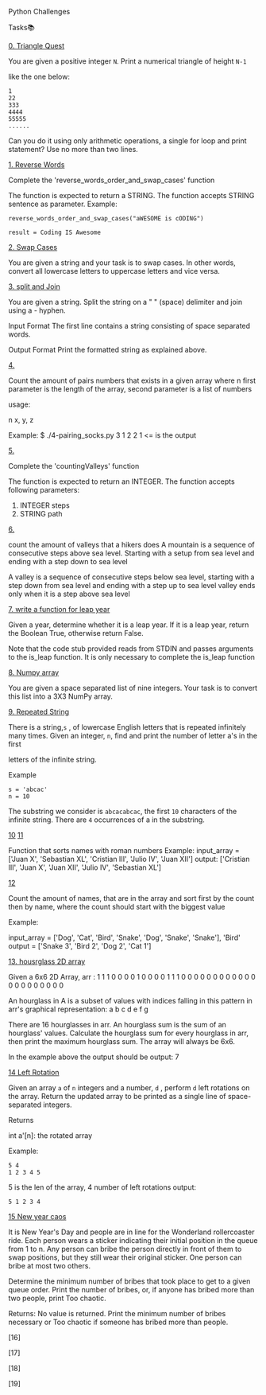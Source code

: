  Python Challenges

Tasks:books:

[0. Triangle Quest](https://github.com/erikaosgue/python_challenges/blob/master/0-triangle_quest.py)

You are given a positive integer `N`. Print a numerical triangle of height `N-1`

like the one below:

    1
    22
    333
    4444
    55555
    ......

Can you do it using only arithmetic operations, a single for loop and print statement?
Use no more than two lines. 

[1. Reverse Words](https://github.com/erikaosgue/python_challenges/blob/master/1-reverse_words_and_swap_cases.py)
 
Complete the 'reverse_words_order_and_swap_cases' function

The function is expected to return a STRING.
The function accepts STRING sentence as parameter.
Example:
    
    reverse_words_order_and_swap_cases("aWESOME is cODING")
    
    result = Coding IS Awesome


[2. Swap Cases](https://github.com/erikaosgue/python_challenges/blob/master/2-swap_case.py)

You are given a string and your task is to swap cases. In other words, convert all lowercase letters to uppercase letters and vice versa.

[3. split and Join](https://github.com/erikaosgue/python_challenges/blob/master/3-split_and_join_str.py)

You are given a string. Split the string on a " " (space) delimiter and join using a - hyphen.

Input Format
The first line contains a string consisting of space separated words.

Output Format
Print the formatted string as explained above.

[4.](https://github.com/erikaosgue/python_challenges/blob/master/4-pairing_socks.py)

Count the amount of pairs numbers that exists in a given array
where n first parameter is the length of the array, second parameter is a list of numbers

usage:

n
x, y, z

Example:
$ ./4-pairing_socks.py
3
1 2 2
1 <= is the output



[5.](https://github.com/erikaosgue/python_challenges/blob/master/5-counting_valleys.py)
 
Complete the 'countingValleys' function

The function is expected to return an INTEGER.
The function accepts following parameters:
1. INTEGER steps
2. STRING path

[6.](https://github.com/erikaosgue/python_challenges/blob/master/6-jumping_on_the_clouds.py)

count the amount of valleys that a hikers does
A mountain is a sequence of consecutive steps above sea level. Starting with a setup from sea level and ending with a step down to sea level

A valley is a sequence of consecutive steps below sea level, starting with a step down from sea level and ending with a step up to sea level
valley ends only when it is a step above sea level 

[7. write a function for leap year](https://github.com/erikaosgue/python_challenges/blob/master/7-write_a_function.py)

Given a year, determine whether it is a leap year. If it is a leap year, return the Boolean True, otherwise return False.

Note that the code stub provided reads from STDIN and passes arguments to the is_leap function. It is only necessary to complete the is_leap function

[8. Numpy array](https://github.com/erikaosgue/python_challenges/blob/master/8-numpyt_array.py)

You are given a space separated list of nine integers. Your task is to convert this list into a 3X3 NumPy array. 

[9. Repeated String](https://github.com/erikaosgue/python_challenges/blob/master/9-repeated_string.py)

There is a string,`s` , of lowercase English letters that is repeated infinitely many times. Given an integer, `n`, find and print the number of letter a's in the first

letters of the infinite string.

Example

    s = 'abcac'
    n = 10

The substring we consider is `abcacabcac`, the first `10` characters of the infinite string. There are `4` occurrences of a in the substring. 

[10](https://github.com/erikaosgue/python_challenges/blob/master/10-parallel_processing.py)
[11](https://github.com/erikaosgue/python_challenges/blob/master/11-sort_roman_numbers.py)

Function that sorts names with roman numbers
Example:
input_array = ['Juan X', 'Sebastian XL', 'Cristian III', 'Julio IV', 'Juan XII']
output: ['Cristian III', 'Juan X', 'Juan XII', 'Julio IV', 'Sebastian XL']

[12](https://github.com/erikaosgue/python_challenges/blob/master/12-sort_transaction.py)

Count the amount of names, that are in the array and sort first by the count then by name, where the count should start with the biggest value

Example:

input_array = ['Dog', 'Cat', 'Bird', 'Snake', 'Dog', 'Snake', 'Snake'], 'Bird'
output = ['Snake 3', 'Bird 2', 'Dog 2', 'Cat 1']


[13. housrglass 2D array]()

Given a 6x6 2D Array, arr :
    1 1 1 0 0 0
    0 1 0 0 0 0
    1 1 1 0 0 0
    0 0 0 0 0 0
    0 0 0 0 0 0
    0 0 0 0 0 0

An hourglass in A is a subset of values with indices falling in this pattern in  arr's graphical representation:
    a b c
      d
    e f g

There are 16 hourglasses in arr. An hourglass sum is the sum of an hourglass' values. Calculate the hourglass sum for every hourglass in arr, then print the maximum hourglass sum. The array will always be 6x6.

In the example above the output should be
output:
    7

[14  Left Rotation]()

Given an array ```a``` of ```n``` integers and a number, ```d``` , perform ```d```   left rotations on the array. Return the updated array to be printed as a single line of space-separated integers.

Returns

int a'[n]: the rotated array

Example:

    5 4 
    1 2 3 4 5

5 is the len of the array, 4 number of left rotations
output:

    5 1 2 3 4

[15 New year caos]()

It is New Year's Day and people are in line for the Wonderland rollercoaster ride. Each person wears a sticker indicating their initial position in the queue from 1 to n. Any person can bribe the person directly in front of them to swap positions, but they still wear their original sticker. One person can bribe at most two others.

Determine the minimum number of bribes that took place to get to a given queue order. Print the number of bribes, or, if anyone has bribed more than two people, print Too chaotic.

Returns:
No value is returned. Print the minimum number of bribes necessary or Too chaotic if someone has bribed more than  people.


[16]

[17]

[18]

[19]